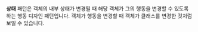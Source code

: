 **상태** 패턴은 객체의 내부 상태가 변경될 때 해당 객체가 그의 행동을 변경할 수 있도록 하는 행동 디자인 패턴입니다. 객체가 행동을 변경할 때 객체가 클래스를 변경한 것처럼 보일 수 있습니다.